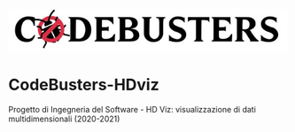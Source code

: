 ![CodeBustersLogo](./extra/CodeBsuters.JPG)

# CodeBusters-HDviz
Progetto di Ingegneria del Software - HD Viz: visualizzazione di dati multidimensionali (2020-2021)
